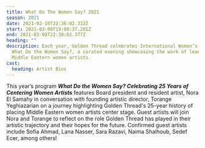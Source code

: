 ```yaml
---
title: What Do The Women Say? 2021
season: 2021
date: 2021-02-16T22:36:02.332Z
start: 2021-03-08T19:00:37.281Z
end: 2021-03-08T22:30:02.377Z
heading: ""
description: Each year, Golden Thread celebrates International Women’s Day with
  What Do the Women Say?, a curated evening showcasing the work of leading
  Middle Eastern women artists.
cast:
  heading: Artist Bios
---
```



This year’s program ***What Do the Women Say? Celebrating 25 Years of Centering Women Artists*** features Board president and resident artist, Nora El Samahy in conversation with founding artistic director, Torange Yeghiazarian on a journey highlighting Golden Thread's 25-year history of placing Middle Eastern women artists center stage. Guest artists will join Nora and Torange to reflect on the role Golden Thread has played in their artistic trajectory and their hopes for the future. Confirmed guest artists include Sofia Ahmad, Lana Nasser, Sara Razavi, Naima Shalhoub, Sedef Ecer, among others!